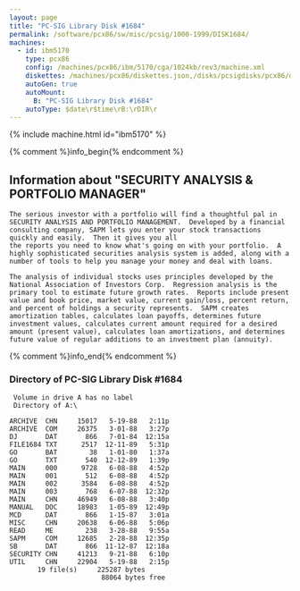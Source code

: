 ```yaml
---
layout: page
title: "PC-SIG Library Disk #1684"
permalink: /software/pcx86/sw/misc/pcsig/1000-1999/DISK1684/
machines:
  - id: ibm5170
    type: pcx86
    config: /machines/pcx86/ibm/5170/cga/1024kb/rev3/machine.xml
    diskettes: /machines/pcx86/diskettes.json,/disks/pcsigdisks/pcx86/diskettes.json
    autoGen: true
    autoMount:
      B: "PC-SIG Library Disk #1684"
    autoType: $date\r$time\rB:\rDIR\r
---
```


{% include machine.html id="ibm5170" %}

{% comment %}info_begin{% endcomment %}

## Information about "SECURITY ANALYSIS & PORTFOLIO MANAGER"

    The serious investor with a portfolio will find a thoughtful pal in
    SECURITY ANALYSIS AND PORTFOLIO MANAGEMENT.  Developed by a financial
    consulting company, SAPM lets you enter your stock transactions
    quickly and easily.  Then it gives you all
    the reports you need to know what's going on with your portfolio.  A
    highly sophisticated securities analysis system is added, along with a
    number of tools to help you manage your money and deal with loans.
    
    The analysis of individual stocks uses principles developed by the
    National Association of Investors Corp.  Regression analysis is the
    primary tool to estimate future growth rates.  Reports include present
    value and book price, market value, current gain/loss, percent return,
    and percent of holdings a security represents.  SAPM creates
    amortization tables, calculates loan payoffs, determines future
    investment values, calculates current amount required for a desired
    amount (present value), calculates loan amortizations, and determines
    future value of regular additions to an investment plan (annuity).
{% comment %}info_end{% endcomment %}


### Directory of PC-SIG Library Disk #1684

     Volume in drive A has no label
     Directory of A:\

    ARCHIVE  CHN     15017   5-19-88   2:11p
    ARCHIVE  COM     26375   3-01-88   3:27p
    DJ       DAT       866   7-01-84  12:15a
    FILE1684 TXT      2517  12-11-89   5:31p
    GO       BAT        38   1-01-80   1:37a
    GO       TXT       540  12-12-89   1:39p
    MAIN     000      9728   6-08-88   4:52p
    MAIN     001       512   6-08-88   4:52p
    MAIN     002      3584   6-08-88   4:52p
    MAIN     003       768   6-07-88  12:32p
    MAIN     CHN     46949   6-08-88   3:40p
    MANUAL   DOC     18983   1-05-89  12:49p
    MCD      DAT       866   1-15-87   3:01a
    MISC     CHN     20638   6-06-88   5:06p
    READ     ME        238   3-28-88   9:55a
    SAPM     COM     12685   2-28-88  12:35p
    SB       DAT       866  11-12-87  12:18a
    SECURITY CHN     41213   9-21-88   6:10p
    UTIL     CHN     22904   5-19-88   2:15p
           19 file(s)     225287 bytes
                           88064 bytes free
